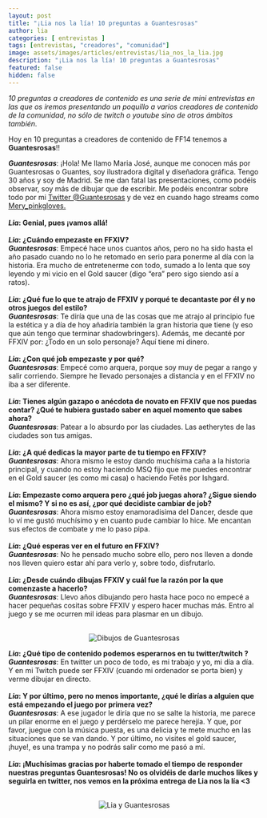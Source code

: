 ```yaml
---
layout: post
title: "¡Lia nos la lía! 10 preguntas a Guantesrosas"
author: lia
categories: [ entrevistas ]
tags: [entrevistas, "creadores", "comunidad"]
image: assets/images/articles/entrevistas/lia_nos_la_lia.jpg
description: "¡Lia nos la lía! 10 preguntas a Guantesrosas"
featured: false
hidden: false
---
```

*10 preguntas a creadores de contenido es una serie de mini entrevistas en las que os iremos presentando un poquillo a varios creadores de contenido de la comunidad, no sólo de twitch o youtube sino de otros ámbitos también.*

Hoy en 10 preguntas a creadores de contenido de FF14 tenemos a **Guantesrosas**!!



<div class="card">
  <div class="card-body">
    <i><b>Guantesrosas</b></i>: ¡Hola! Me llamo Maria José, aunque me conocen más por Guantesrosas o Guantes, soy ilustradora digital y diseñadora gráfica. Tengo 30 años y soy de Madrid. Se me dan fatal las presentaciones, como podéis observar, soy más de dibujar que de escribir. Me podéis encontrar sobre todo por mi <a href="https://twitter.com/Guantesrosas" target="_blank">Twitter @Guantesrosas</a> y de vez en cuando hago streams como <a href="https://www.twitch.tv/mery_pinkgloves" target="_blank">Mery_pinkgloves.</a>
  </div>
</div>

<br/>

<div class="card">
  <div class="card-header">
     <b><i>Lia</i>: Genial, pues ¡vamos allá!</b>
  </div>
</div>

<br/>

<div class="card">
  <div class="card-header">
     <b><i>Lia</i>: ¿Cuándo empezaste en FFXIV?</b>
  </div>
  <div class="card-body">
    <i><b>Guantesrosas</b></i>: Empecé hace unos cuantos años, pero no ha sido hasta el año pasado cuando no lo he retomado en serio para ponerme al día con la historia. Era mucho de entretenerme con todo, sumado a lo lenta que soy leyendo y mi vicio en el Gold saucer (digo “era” pero sigo siendo así a ratos).
  </div>
</div>

<br/>

<div class="card">
  <div class="card-header">
     <b><i>Lia</i>: ¿Qué fue lo que te atrajo de FFXIV y porqué te decantaste por él y no otros juegos del estilo?</b>
  </div>
  <div class="card-body">
    <i><b>Guantesrosas</b></i>: Te diría que una de las cosas que me atrajo al principio fue la estética y a día de hoy añadiría también la gran historia que tiene (y eso que aún tengo que terminar shadowbringers). Además, me decanté por FFXIV por: ¿Todo en un solo personaje? Aquí tiene mi dinero.
  </div>
</div>

<br/>


<div class="card">
  <div class="card-header">
     <b><i>Lia</i>: ¿Con qué job empezaste y por qué?</b>
  </div>
  <div class="card-body">
    <i><b>Guantesrosas</b></i>: Empecé como arquera, porque soy muy de pegar a rango y salir corriendo. Siempre he llevado personajes a distancia y en el FFXIV no iba a ser diferente.
  </div>    
</div>

<br/>

<div class="card">
  <div class="card-header">
     <b><i>Lia</i>: Tienes algún gazapo o anécdota de novato en FFXIV que nos puedas contar? ¿Qué te hubiera gustado saber en aquel momento que sabes ahora?</b>
  </div>
  <div class="card-body">
    <i><b>Guantesrosas</b></i>: Patear a lo absurdo por las ciudades. Las aetherytes de las ciudades son tus amigas. 
  </div>
</div>

<br/>

<div class="card">
  <div class="card-header">
     <b><i>Lia</i>: ¿A qué dedicas la mayor parte de tu tiempo en FFXIV?</b>
  </div>
  <div class="card-body">
    <i><b>Guantesrosas</b></i>: Ahora mismo le estoy dando muchísima caña a la historia principal, y cuando no estoy haciendo MSQ fijo que me puedes encontrar en el Gold saucer (es como mi casa) o haciendo Fetês por Ishgard.
  </div>
</div>

<br/>

<div class="card">
  <div class="card-header">
     <b><i>Lia</i>: Empezaste como arquera pero ¿qué job juegas ahora? ¿Sigue siendo el mismo? Y si no es así, ¿por qué decidiste cambiar de job?</b>
  </div>
  <div class="card-body">
    <i><b>Guantesrosas</b></i>: Ahora mismo estoy enamoradisima del Dancer, desde que lo ví me gustó muchísimo y en cuanto pude cambiar lo hice. Me encantan sus efectos de combate y me lo paso pipa.
  </div>
</div>

<br/>

<div class="card">
  <div class="card-header">
     <b><i>Lia</i>: ¿Qué esperas ver en el futuro en FFXIV?</b>
  </div>
  <div class="card-body">
    <i><b>Guantesrosas</b></i>: No he pensado mucho sobre ello, pero nos lleven a donde nos lleven quiero estar ahí para verlo y, sobre todo, disfrutarlo.
  </div>
</div>

<br/>

<div class="card">
  <div class="card-header">
     <b><i>Lia</i>: ¿Desde cuándo dibujas FFXIV y cuál fue la razón por la que comenzaste a hacerlo?</b>
  </div>
  <div class="card-body">
    <i><b>Guantesrosas</b></i>: Llevo años dibujando pero hasta hace poco no empecé a hacer pequeñas cositas sobre FFXIV y espero hacer muchas más. Entro al juego y se me ocurren mil ideas para plasmar en un dibujo.
  </div>
</div>

<br/>

<p align="center"><img src="{{ site.baseurl }}/assets/images/articles/entrevistas/lia_guantesrosas/arte.jpg" alt="Dibujos de Guantesrosas"/></p>

<div class="card">
  <div class="card-header">
     <b><i>Lia</i>: ¿Qué tipo de contenido podemos esperarnos en tu twitter/twitch ?</b>
  </div>
  <div class="card-body"><i><b>Guantesrosas</b></i>: En twitter un poco de todo, es mi trabajo y yo, mi día a día. Y en mi Twitch puede ser FFXIV (cuando mi ordenador se porta bien) y verme dibujar en directo.
  </div>
</div>

<br/>

<div class="card">
  <div class="card-header">
     <b><i>Lia</i>: Y por último, pero no menos importante, ¿qué le dirías a alguien que está empezando el juego por primera vez?</b>
  </div>
  <div class="card-body"><i><b>Guantesrosas</b></i>: A ese jugador le diría que no se salte la historia, me parece un pilar enorme en el juego y perdérselo me parece herejía. Y que, por favor, juegue con la música puesta, es una delicia y te mete mucho en las situaciones que se van dando. Y por último, no visites el gold saucer, ¡huye!, es una trampa y no podrás salir como me pasó a mí.
  </div>
</div>

<br/>

<div class="card">
  <div class="card-header">
     <b><i>Lia</i>: ¡Muchísimas gracias por haberte tomado el tiempo de responder nuestras preguntas Guantesrosas! No os olvidéis de darle muchos likes y seguirla en twitter, nos vemos en la próxima entrega de Lia nos la lía <3</b>
  </div>
</div>

<br/>

<p align="center"><img src="{{ site.baseurl }}/assets/images/articles/entrevistas/lia_guantesrosas/lia_guantesrosas.jpg" alt="Lia y Guantesrosas"/></p>